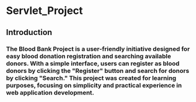 # Servlet_Project

## Introduction
### The Blood Bank Project is a user-friendly initiative designed for easy blood donation registration and searching available donors. With a simple interface, users can register as blood donors by clicking the "Register" button and search for donors by clicking "Search." This project was created for learning purposes, focusing on simplicity and practical experience in web application development.
